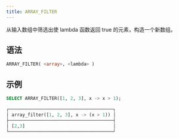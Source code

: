 ```yaml
---
title: ARRAY_FILTER
---
```


从输入数组中筛选出使 lambda 函数返回 true 的元素，构造一个新数组。

## 语法

```sql
ARRAY_FILTER( <array>, <lambda> )
```

## 示例

```sql
SELECT ARRAY_FILTER([1, 2, 3], x -> x > 1);

┌───────────────────────────────────────┐
│ array_filter([1, 2, 3], x -> (x > 1)) │
├───────────────────────────────────────┤
│ [2,3]                                 │
└───────────────────────────────────────┘
```